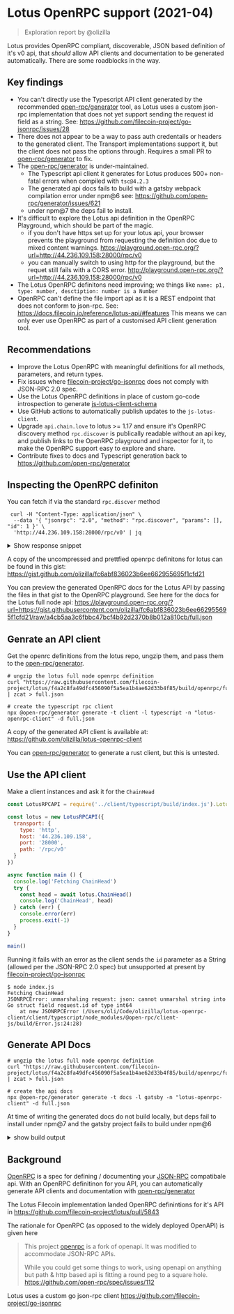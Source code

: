 # Lotus OpenRPC support (2021-04)

> Exploration report by @olizilla

Lotus provides OpenRPC compliant, discoverable, JSON based definition of it's v0 api, that _should_ allow API clients and documentation to be generated automatically. There are some roadblocks in the way.

## Key findings

- You can't directly use the Typescript API client generated by the recommended [open-rpc/generator](https://github.com/open-rpc/generator) tool, as Lotus uses a custom json-rpc implementation that does not yet support sending the request id field as a string. See: https://github.com/filecoin-project/go-jsonrpc/issues/28
- There does not appear to be a way to pass auth credentails or headers to the generated client. The Transport implementations support it, but the client does not pass the options through. Requires a small PR to [open-rpc/generator] to fix.
- The [open-rpc/generator](https://github.com/open-rpc/generator) is under-maintained. 
  - The Typescript api client it generates for Lotus produces 500+ non-fatal errors when compiled with `tsc@4.2.3`
  - The generated api docs fails to build with a gatsby webpack compilation error under npm@6 see: https://github.com/open-rpc/generator/issues/621
  - under npm@7 the deps fail to install.
- It's difficult to explore the Lotus api definition in the OpenRPC Playground, which should be part of the magic.
  - if you don't have https set up for your lotus api, your browser prevents the playground from requesting the definition doc due to mixed content warnings. https://playground.open-rpc.org/?url=http://44.236.109.158:28000/rpc/v0
  - you can manually switch to using http for the playground, but the requet still fails with a CORS error. http://playground.open-rpc.org/?url=http://44.236.109.158:28000/rpc/v0
- The Lotus OpenRPC definitons need improving; we things like `name: p1, type: number, desctiption: number is a Number`
- OpenRPC can't define the file import api as it is a REST endpoint that does not conform to json-rpc. See: https://docs.filecoin.io/reference/lotus-api/#features This means we can only ever use OpenRPC as part of a customised API client generation tool.

## Recommendations

- Improve the Lotus OpenRPC with meaningful definitions for all methods, parameters, and return types.
- Fix issues where [filecoin-project/go-jsonrpc](https://github.com/filecoin-project/go-jsonrpc) does not comply with JSON-RPC 2.0 spec.
- Use the Lotus OpenRPC definitions in place of custom go-code introspection to generate [js-lotus-client-schema](https://github.com/filecoin-shipyard/js-lotus-client-schema#updating-the-schemas)
- Use GitHub actions to automatically publish updates to the `js-lotus-client`.
- Upgrade `api.chain.love` to lotus >= 1.17 and ensure it's OpenRPC discovery method `rpc.discover` is publically readable without an api key, and publish links to the OpenRPC playground and inspector for it, to make the OpenRPC support easy to explore and share.
- Contribute fixes to docs and Typescript generation back to https://github.com/open-rpc/generator

## Inspecting the OpenRPC definiton

You can fetch if via the standard `rpc.discver` method

```console
 curl -H "Content-Type: application/json" \
  --data '{ "jsonrpc": "2.0", "method": "rpc.discover", "params": [], "id": 1 }' \
  'http://44.236.109.158:28000/rpc/v0' | jq
```

<details>
  <summary>Show response snippet</summary>

```json
{
  "jsonrpc": "2.0",
  "result": {
    "info": {
      "title": "Lotus RPC API",
      "version": "1.6.0-dev"
    },
    "methods": [
      {
        "deprecated": false,
        "description": "```go\nfunc (s *FullNodeStruct) BeaconGetEntry(p0 context.Context, p1 abi.ChainEpoch) (*types.BeaconEntry, error) {\n\treturn s.Internal.BeaconGetEntry(p0, p1)\n}\n```",
        "externalDocs": {
          "description": "Github remote link",
          "url": "https://github.com/filecoin-project/lotus/blob/master/api/apistruct/struct.go#L885"
        },
        "name": "Filecoin.BeaconGetEntry",
        "paramStructure": "by-position",
        "params": [
          {
            "deprecated": false,
            "description": "abi.ChainEpoch",
            "name": "p1",
            "required": true,
            "schema": {
              "description": "Number is a number",
              "examples": [
                10101
              ],
              "title": "number",
              "type": [
                "number"
              ]
            },
            "summary": ""
          }
        ],
        "result": {
          "deprecated": false,
          "description": "*types.BeaconEntry",
          "name": "*types.BeaconEntry",
          "required": true,
          "schema": {
            "additionalProperties": false,
            "examples": [
              {
                "Data": "Ynl0ZSBhcnJheQ==",
                "Round": 42
              }
            ],
            "properties": {
              "Data": {
                "media": {
                  "binaryEncoding": "base64"
                },
                "type": "string"
              },
              "Round": {
                "title": "number",
                "type": "number"
              }
            },
            "type": [
              "object"
            ]
          },
          "summary": ""
        },
        "summary": "BeaconGetEntry returns the beacon entry for the given filecoin epoch. If\nthe entry has not yet been produced, the call will block until the entry\nbecomes available\n"
      },
```

</details>


A copy of the uncompressed and prettfied openrpc definitons for lotus can be found in this gist: https://gist.github.com/olizilla/fc6abf836023b6ee662955695f1cfd21

You can preview the generated OpenRPC docs for the Lotus API by passing the files in that gist to the OpenRPC playground. See here for the docs for the Lotus full node api: https://playground.open-rpc.org/?url=https://gist.githubusercontent.com/olizilla/fc6abf836023b6ee662955695f1cfd21/raw/a4cb5aa3c6fbbc47bcf4b92d2370b8b012a810cb/full.json

## Genrate an API client

Get the openrc definitions from the lotus repo, ungzip them, and pass them to the [open-rpc/generator].

```shell
# ungzip the lotus full node openrpc definition
curl "https://raw.githubusercontent.com/filecoin-project/lotus/f4a2c8fa49dfc456090f5a5ea1b4ae62d33b4f85/build/openrpc/full.json.gz" | zcat > full.json 

# create the typescript rpc client
npx @open-rpc/generator generate -t client -l typescript -n "lotus-openrpc-client" -d full.json 
```

A copy of the generated API client is available at: https://github.com/olizilla/lotus-openrpc-client

You can [open-rpc/generator] to generate a rust client, but this is untested.

## Use the API client

Make a client instances and ask it for the `ChainHead`

```js
const LotusRPCAPI = require('../client/typescript/build/index.js').LotusRPCAPI

const lotus = new LotusRPCAPI({ 
  transport: {
    type: 'http',
    host: '44.236.109.158',
    port: '28000',
    path: '/rpc/v0'
  }
})

async function main () {
  console.log('Fetching ChainHead')
  try {
    const head = await lotus.ChainHead()
    console.log('ChainHead', head)
  } catch (err) {
    console.error(err)
    process.exit(-1)
  }
}

main()
```

Running it fails with an error as the client sends the `id` parameter as a String (allowed per the JSON-RPC 2.0 spec) but unsupported at present by [filecoin-project/go-jsonrpc](https://github.com/filecoin-project/go-jsonrpc/issues/28)

```console
$ node index.js
Fetching ChainHead
JSONRPCError: unmarshaling request: json: cannot unmarshal string into Go struct field request.id of type int64
    at new JSONRPCError (/Users/oli/Code/olizilla/lotus-openrpc-client/client/typescript/node_modules/@open-rpc/client-js/build/Error.js:24:28)
```

## Generate API Docs

```console
# ungzip the lotus full node openrpc definition
curl "https://raw.githubusercontent.com/filecoin-project/lotus/f4a2c8fa49dfc456090f5a5ea1b4ae62d33b4f85/build/openrpc/full.json.gz" | zcat > full.json 

# create the api docs
npx @open-rpc/generator generate -t docs -l gatsby -n "lotus-openrpc-client" -d full.json 
```

At time of writing the generated docs do not build locally, but deps fail to install under npm@7 and the gatsby project fails to build under npm@6

<details>

<summary>show build output</summary>

```console
$ nave use 14
$ npm -v
6.14.12
$ npm start
$ npm start

> lotus-openrpc-client@1.7.0-dev start /Users/oli/Code/tmp/lotus/docs/gatsby
> npm run develop


> lotus-openrpc-client@1.7.0-dev develop /Users/oli/Code/tmp/lotus/docs/gatsby
> gatsby develop

success open and validate gatsby-configs - 0.127s
success load plugins - 2.064s
success onPreInit - 0.047s
success initialize cache - 0.009s
success copy gatsby files - 0.135s
success onPreBootstrap - 0.027s
success createSchemaCustomization - 0.007s
success Checking for changed pages - 0.001s
success source and transform nodes - 0.283s
success building schema - 0.385s
info Total nodes: 52, SitePage nodes: 2 (use --verbose for breakdown)
success createPages - 0.042s
success Checking for changed pages - 0.001s
success createPagesStatefully - 0.082s
success update schema - 0.028s
success write out redirect data - 0.002s
success Build manifest and related icons - 0.123s
success onPostBootstrap - 0.135s
info bootstrap finished - 6.660s
success onPreExtractQueries - 0.001s
success extract queries from components - 0.605s
success write out requires - 0.005s
success run static queries - 0.065s - 5/5 76.39/s
success run page queries - 0.012s - 3/3 256.93/s
⠸ Building development bundle
TypeError: (0 , _createSvgIcon.default) is not a function
    at Object../node_modules/@xops.net/gatsby-openrpc-theme/node_modules/@material-ui/icons/Brightness3.js (/Users/oli/Code/tmp/lotus/docs/gatsby/public/render-page.js:42051:43)
    at __webpack_require__ (/Users/oli/Code/tmp/lotus/docs/gatsby/public/render-page.js:36:30)
    at Module../node_modules/@xops.net/gatsby-openrpc-theme/src/layouts/index.tsx (/Users/oli/Code/tmp/lotus/docs/gatsby/public/render-page.js:42289:88)
    at __webpack_require__ (/Users/oli/Code/tmp/lotus/docs/gatsby/public/render-page.js:36:30)
    at Object../node_modules/gatsby-plugin-layout/wrap-page.js (/Users/oli/Code/tmp/lotus/docs/gatsby/public/render-page.js:83637:26)
    at __webpack_require__ (/Users/oli/Code/tmp/lotus/docs/gatsby/public/render-page.js:36:30)
    at Object../node_modules/gatsby-plugin-layout/gatsby-ssr.js (/Users/oli/Code/tmp/lotus/docs/gatsby/public/render-page.js:83614:27)
    at __webpack_require__ (/Users/oli/Code/tmp/lotus/docs/gatsby/public/render-page.js:36:30)
    at Object../.cache/api-runner-ssr.js (/Users/oli/Code/tmp/lotus/docs/gatsby/public/render-page.js:163:11)
    at __webpack_require__ (/Users/oli/Code/tmp/lotus/docs/gatsby/public/render-page.js:36:30)
    at Module../.cache/develop-static-entry.js (/Users/oli/Code/tmp/lotus/docs/gatsby/public/render-page.js:559:73)
    at __webpack_require__ (/Users/oli/Code/tmp/lotus/docs/gatsby/public/render-page.js:36:30)
    at /Users/oli/Code/tmp/lotus/docs/gatsby/public/render-page.js:127:18
    at /Users/oli/Code/tmp/lotus/docs/gatsby/public/render-page.js:130:10
    at webpackUniversalModuleDefinition (/Users/oli/Code/tmp/lotus/docs/gatsby/public/render-page.js:3:20)

 ERROR 

There was an error compiling the html.js component for the development server.
See our docs page on debugging HTML builds for help https://gatsby.dev/debug-html TypeError: (0 , _createSvgIcon.default) is not a function


  14 | var _createSvgIcon = _interopRequireDefault(require("./utils/createSvgIcon"));
  15 |
> 16 | var _default = (0, _createSvgIcon.default)( /*#__PURE__*/React.createElement("path", {
     |                ^
  17 |   d: "M9 2c-1.05 0-2.05.16-3 .46 4.06 1.27 7 5.06 7 9.54 0 4.48-2.94 8.27-7 9.54.95.3 1.95.46 3 .46 5.52 0 10-4.48 10-10S14.52 2 9 2z"
  18 | }), 'Brightness3');
  19 |


  WebpackError: TypeError: (0 , _createSvgIcon.default) is not a function
  
  - Brightness3.js:16 
    [gatsby-openrpc-theme]/[@material-ui]/icons/Brightness3.js:16:16
  
  - wrap-page.js:12 
    node_modules/gatsby-plugin-layout/wrap-page.js:12:26
  
  - gatsby-ssr.js:3 
    node_modules/gatsby-plugin-layout/gatsby-ssr.js:3:27
  

not finished Building development bundle - 10.991s

npm ERR! code ELIFECYCLE
npm ERR! errno 1
npm ERR! lotus-openrpc-client@1.7.0-dev develop: `gatsby develop`
npm ERR! Exit status 1
npm ERR! 
npm ERR! Failed at the lotus-openrpc-client@1.7.0-dev develop script.
npm ERR! This is probably not a problem with npm. There is likely additional logging output above.
```

</details>


## Background

[OpenRPC] is a spec for defining / documenting your [JSON-RPC] compatibale api. With an OpenRPC definitinon for you API, you can automatically generate API clients and documentation with [open-rpc/generator]

The Lotus Filecoin implementation landed OpenRPC definintions for it's API in https://github.com/filecoin-project/lotus/pull/5843

The rationale for OpenRPC (as opposed to the widely deployed OpenAPI) is given here 
> This project [openrpc] is a fork of openapi. It was modified to accommodate JSON-RPC APIs.
>
> While you could get some things to work, using openapi on anything but path & http based api is fitting a round peg to a square hole.
>  https://github.com/open-rpc/spec/issues/112

Lotus uses a custom go json-rpc client https://github.com/filecoin-project/go-jsonrpc

[OpenRPC]: https://open-rpc.org/ "defines a standard, programming language-agnostic interface description for JSON-RPC 2.0 APIs."
[JSON-RPC]: https://www.jsonrpc.org/specification "a stateless, light-weight remote procedure call (RPC) protocol."
[open-rpc/generator]: https://github.com/open-rpc/generator "Multi-Component & Multi-Language Generators for OpenRPC"
